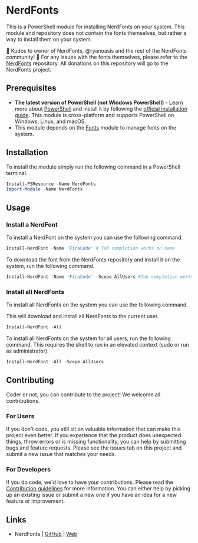 # NerdFonts

This is a PowerShell module for installing NerdFonts on your system. This module and repository does not contain the fonts themselves,
but rather a way to install them on your system.

🎉 Kudos to owner of NerdFonts, @ryanoasis and the rest of the NerdFonts community! 🎉
For any issues with the fonts themselves, please refer to the [NerdFonts](https://github.com/ryanoasis/nerd-fonts/) repository.
All donations on this repository will go to the NerdFonts project.

## Prerequisites

- **The latest version of PowerShell (not Windows PowerShell)** - Learn more about [PowerShell](https://learn.microsoft.com/en-us/powershell/scripting/overview?view=powershell-7.5) and install it by following the [official installation guide](https://learn.microsoft.com/en-us/powershell/scripting/install/installing-powershell). This module is cross-platform and supports PowerShell on Windows, Linux, and macOS.
- This module depends on the [Fonts](https://psmodule.io/Fonts) module to manage fonts on the system.

## Installation

To install the module simply run the following command in a PowerShell terminal.

```powershell
Install-PSResource -Name NerdFonts
Import-Module -Name NerdFonts
```

## Usage

### Install a NerdFont

To install a NerdFont on the system you can use the following command.

```powershell
Install-NerdFont -Name 'FiraCode' # Tab completion works on name
```

To download the font from the NerdFonts repository and install it on the system, run the following command.

```powershell
Install-NerdFont -Name 'FiraCode' -Scope AllUsers #Tab completion works on Scope too
```

### Install all NerdFonts

To install all NerdFonts on the system you can use the following command.

This will download and install all NerdFonts to the current user.
```powershell
Install-NerdFont -All
```

To install all NerdFonts on the system for all users, run the following command.
This requires the shell to run in an elevated context (sudo or run as administrator).

```powershell
Install-NerdFont -All -Scope AllUsers
```

## Contributing

Coder or not, you can contribute to the project! We welcome all contributions.

### For Users

If you don't code, you still sit on valuable information that can make this project even better. If you experience that the
product does unexpected things, throw errors or is missing functionality, you can help by submitting bugs and feature requests.
Please see the issues tab on this project and submit a new issue that matches your needs.

### For Developers

If you do code, we'd love to have your contributions. Please read the [Contribution guidelines](CONTRIBUTING.md) for more information.
You can either help by picking up an existing issue or submit a new one if you have an idea for a new feature or improvement.

## Links

- NerdFonts | [GitHub](https://github.com/ryanoasis/nerd-fonts) | [Web](https://www.nerdfonts.com/)
